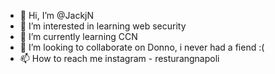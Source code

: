 - 👋 Hi, I’m @JackjN
- 👀 I’m interested in learning web security
- 🌱 I’m currently learning CCN
- 💞️ I’m looking to collaborate on Donno, i never had a fiend :(
- 📫 How to reach me instagram - resturangnapoli

<!---
JackjN/JackjN is a ✨ special ✨ repository because its `README.md` (this file) appears on your GitHub profile.
You can click the Preview link to take a look at your changes.
--->
